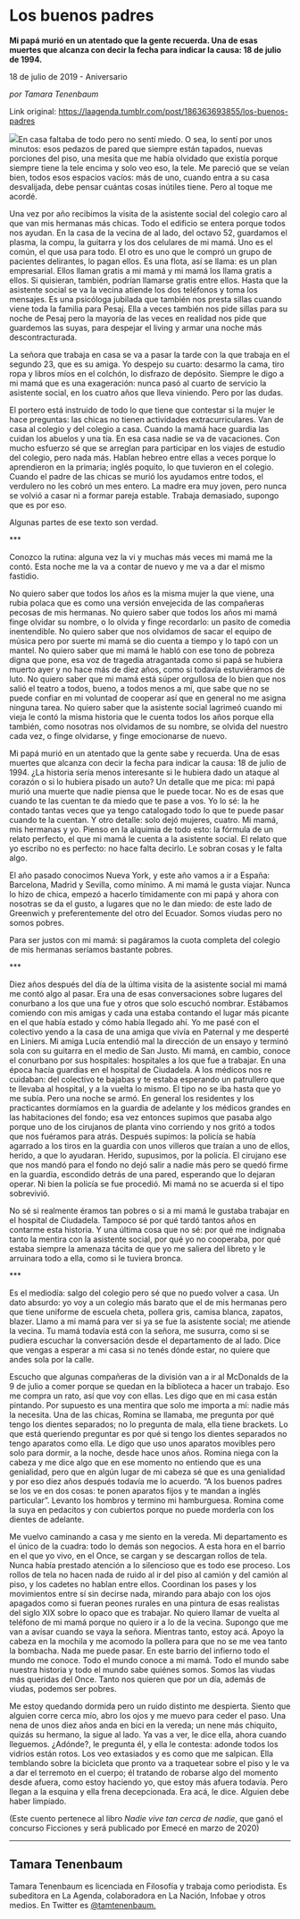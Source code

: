 # Los buenos padres

**Mi papá murió en un atentado que la gente recuerda. Una de esas muertes que alcanza con decir la fecha para indicar la causa: 18 de julio de 1994.**

18 de julio de 2019 - Aniversario

_por Tamara Tenenbaum_

Link original: https://laagenda.tumblr.com/post/186363693855/los-buenos-padres

![](https://64.media.tumblr.com/8a738b525bb234b838cf87b329f5fb44/0fee053e7581e235-80/s500x750/68f00cf3c4bceb9e47df58d724b0c1841a8c194d.png)En casa faltaba de todo pero no sentí miedo. O sea, lo sentí por unos minutos: esos pedazos de pared que siempre están tapados, nuevas porciones del piso, una mesita que me había olvidado que existía porque siempre tiene la tele encima y solo veo eso, la tele. Me pareció que se veían bien, todos esos espacios vacíos: más de uno, cuando entra a su casa desvalijada, debe pensar cuántas cosas inútiles tiene. Pero al toque me acordé. 


Una vez por año recibimos la visita de la asistente social del colegio caro al que van mis hermanas más chicas. Todo el edificio se entera porque todos nos ayudan. En la casa de la vecina de al lado, del octavo 52, guardamos el plasma, la compu, la guitarra y los dos celulares de mi mamá. Uno es el común, el que usa para todo. El otro es uno que le compró un grupo de pacientes delirantes, lo pagan ellos. Es una flota, así se llama: es un plan empresarial. Ellos llaman gratis a mi mamá y mi mamá los llama gratis a ellos. Si quisieran, también, podrían llamarse gratis entre ellos. Hasta que la asistente social se va la vecina atiende los dos teléfonos y toma los mensajes. Es una psicóloga jubilada que también nos presta sillas cuando viene toda la familia para Pesaj. Ella a veces también nos pide sillas para su noche de Pesaj pero la mayoría de las veces en realidad nos pide que guardemos las suyas, para despejar el living y armar una noche más descontracturada.


La señora que trabaja en casa se va a pasar la tarde con la que trabaja en el segundo 23, que es su amiga. Yo despejo su cuarto: desarmo la cama, tiro ropa y libros míos en el colchón, lo disfrazo de depósito. Siempre le digo a mi mamá que es una exageración: nunca pasó al cuarto de servicio la asistente social, en los cuatro años que lleva viniendo. Pero por las dudas. 


El portero está instruido de todo lo que tiene que contestar si la mujer le hace preguntas: las chicas no tienen actividades extracurriculares. Van de casa al colegio y del colegio a casa. Cuando la mamá hace guardia las cuidan los abuelos y una tía. En esa casa nadie se va de vacaciones. Con mucho esfuerzo sé que se arreglan para participar en los viajes de estudio del colegio, pero nada más. Hablan hebreo entre ellas a veces porque lo aprendieron en la primaria; inglés poquito, lo que tuvieron en el colegio. Cuando el padre de las chicas se murió los ayudamos entre todos, el verdulero no les cobró un mes entero. La madre era muy joven, pero nunca se volvió a casar ni a formar pareja estable. Trabaja demasiado, supongo que es por eso.


Algunas partes de ese texto son verdad. 


\*\*\*


Conozco la rutina: alguna vez la vi y muchas más veces mi mamá me la contó. Esta noche me la va a contar de nuevo y me va a dar el mismo fastidio.


No quiero saber que todos los años es la misma mujer la que viene, una rubia polaca que es como una versión envejecida de las compañeras pecosas de mis hermanas. No quiero saber que todos los años mi mamá finge olvidar su nombre, o lo olvida y finge recordarlo: un pasito de comedia inentendible. No quiero saber que nos olvidamos de sacar el equipo de música pero por suerte mi mamá se dio cuenta a tiempo y lo tapó con un mantel. No quiero saber que mi mamá le habló con ese tono de pobreza digna que pone, esa voz de tragedia atragantada como si papá se hubiera muerto ayer y no hace más de diez años, como si todavía estuviéramos de luto. No quiero saber que mi mamá está súper orgullosa de lo bien que nos salió el teatro a todos, bueno, a todos menos a mí, que sabe que no se puede confiar en mi voluntad de cooperar así que en general no me asigna ninguna tarea. No quiero saber que la asistente social lagrimeó cuando mi vieja le contó la misma historia que le cuenta todos los años porque ella también, como nosotras nos olvidamos de su nombre, se olvida del nuestro cada vez, o finge olvidarse, y finge emocionarse de nuevo. 


Mi papá murió en un atentado que la gente sabe y recuerda. Una de esas muertes que alcanza con decir la fecha para indicar la causa: 18 de julio de 1994. ¿La historia sería menos interesante si le hubiera dado un ataque al corazón o si lo hubiera pisado un auto? Un detalle que me pica: mi papá murió una muerte que nadie piensa que le puede tocar. No es de esas que cuando te las cuentan te da miedo que te pase a vos. Yo lo sé: la he contado tantas veces que ya tengo catalogado todo lo que te puede pasar cuando te la cuentan. Y otro detalle: solo dejó mujeres, cuatro. Mi mamá, mis hermanas y yo. Pienso en la alquimia de todo esto: la fórmula de un relato perfecto, el que mi mamá le cuenta a la asistente social. El relato que yo escribo no es perfecto: no hace falta decirlo. Le sobran cosas y le falta algo.


El año pasado conocimos Nueva York, y este año vamos a ir a España: Barcelona, Madrid y Sevilla, como mínimo. A mi mamá le gusta viajar. Nunca lo hizo de chica, empezó a hacerlo tímidamente con mi papá y ahora con nosotras se da el gusto, a lugares que no le dan miedo: de este lado de Greenwich y preferentemente del otro del Ecuador. Somos viudas pero no somos pobres.


Para ser justos con mi mamá: si pagáramos la cuota completa del colegio de mis hermanas seríamos bastante pobres.


\*\*\*

Diez años después del día de la última visita de la asistente social mi mamá me contó algo al pasar. Era una de esas conversaciones sobre lugares del conurbano a los que una fue y otros que solo escuchó nombrar. Estábamos comiendo con mis amigas y cada una estaba contando el lugar más picante en el que había estado y cómo había llegado ahí. Yo me pasé con el colectivo yendo a la casa de una amiga que vivía en Paternal y me desperté en Liniers. Mi amiga Lucía entendió mal la dirección de un ensayo y terminó sola con su guitarra en el medio de San Justo. Mi mamá, en cambio, conoce el conurbano por sus hospitales: hospitales a los que fue a trabajar. En una época hacía guardias en el hospital de Ciudadela. A los médicos nos re cuidaban: del colectivo te bajabas y te estaba esperando un patrullero que te llevaba al hospital, y a la vuelta lo mismo. El tipo no se iba hasta que yo me subía. Pero una noche se armó. En general los residentes y los practicantes dormíamos en la guardia de adelante y los médicos grandes en las habitaciones del fondo; esa vez entonces supimos que pasaba algo porque uno de los cirujanos de planta vino corriendo y nos gritó a todos que nos fuéramos para atrás. Después supimos: la policía se había agarrado a los tiros en la guardia con unos villeros que traían a uno de ellos, herido, a que lo ayudaran. Herido, supusimos, por la policía. El cirujano ese que nos mandó para el fondo no dejó salir a nadie más pero se quedó firme en la guardia, escondido detrás de una pared, esperando que lo dejaran operar. Ni bien la policía se fue procedió. Mi mamá no se acuerda si el tipo sobrevivió.


No sé si realmente éramos tan pobres o si a mi mamá le gustaba trabajar en el hospital de Ciudadela. Tampoco sé por qué tardó tantos años en contarme esta historia. Y una última cosa que no sé: por qué me indignaba tanto la mentira con la asistente social, por qué yo no cooperaba, por qué estaba siempre la amenaza tácita de que yo me saliera del libreto y le arruinara todo a ella, como si le tuviera bronca.
 

\*\*\*

Es el mediodía: salgo del colegio pero sé que no puedo volver a casa. Un dato absurdo: yo voy a un colegio más barato que el de mis hermanas pero que tiene uniforme de escuela cheta, pollera gris, camisa blanca, zapatos, blazer. Llamo a mi mamá para ver si ya se fue la asistente social; me atiende la vecina. Tu mamá todavía está con la señora, me susurra, como si se pudiera escuchar la conversación desde el departamento de al lado. Dice que vengas a esperar a mi casa si no tenés dónde estar, no quiere que andes sola por la calle.


Escucho que algunas compañeras de la división van a ir al McDonalds de la 9 de julio a comer porque se quedan en la biblioteca a hacer un trabajo. Eso me compra un rato, así que voy con ellas. Les digo que en mi casa están pintando. Por supuesto es una mentira que solo me importa a mí: nadie más la necesita. Una de las chicas, Romina se llamaba, me pregunta por qué tengo los dientes separados; no lo pregunta de mala, ella tiene brackets. Lo que está queriendo preguntar es por qué si tengo los dientes separados no tengo aparatos como ella. Le digo que uso unos aparatos movibles pero solo para dormir, a la noche, desde hace unos años. Romina niega con la cabeza y me dice algo que en ese momento no entiendo que es una genialidad, pero que en algún lugar de mi cabeza sé que es una genialidad y por eso diez años después todavía me lo acuerdo. “A los buenos padres se los ve en dos cosas: te ponen aparatos fijos y te mandan a inglés particular”. Levanto los hombros y termino mi hamburguesa. Romina come la suya en pedacitos y con cubiertos porque no puede morderla con los dientes de adelante. 


Me vuelvo caminando a casa y me siento en la vereda. Mi departamento es el único de la cuadra: todo lo demás son negocios. A esta hora en el barrio en el que yo vivo, en el Once, se cargan y se descargan rollos de tela. Nunca había prestado atención a lo silencioso que es todo ese proceso. Los rollos de tela no hacen nada de ruido al ir del piso al camión y del camión al piso, y los cadetes no hablan entre ellos. Coordinan los pases y los movimientos entre sí sin decirse nada, mirando para abajo con los ojos apagados como si fueran peones rurales en una pintura de esas realistas del siglo XIX sobre lo opaco que es trabajar. No quiero llamar de vuelta al teléfono de mi mamá porque no quiero ir a lo de la vecina. Supongo que me van a avisar cuando se vaya la señora. Mientras tanto, estoy acá. Apoyo la cabeza en la mochila y me acomodo la pollera para que no se me vea tanto la bombacha. Nada me puede pasar. En este barrio del infierno todo el mundo me conoce. Todo el mundo conoce a mi mamá. Todo el mundo sabe nuestra historia y todo el mundo sabe quiénes somos. Somos las viudas más queridas del Once. Tanto nos quieren que por un día, además de viudas, podemos ser pobres. 


Me estoy quedando dormida pero un ruido distinto me despierta. Siento que alguien corre cerca mío, abro los ojos y me muevo para ceder el paso. Una nena de unos diez años anda en bici en la vereda; un nene más chiquito, quizás su hermano, la sigue al lado. Ya vas a ver, le dice ella, ahora cuando lleguemos. ¿Adónde?, le pregunta él, y ella le contesta: adonde todos los vidrios están rotos. Los veo extasiados y es como que me salpican. Ella temblando sobre la bicicleta que pronto va a traquetear sobre el piso y le va a dar el terremoto en el cuerpo; él tratando de robarse algo del momento desde afuera, como estoy haciendo yo, que estoy más afuera todavía. Pero llegan a la esquina y ella frena decepcionada. Era acá, le dice. Alguien debe haber limpiado. 


  
  
(Este cuento pertenece al libro *Nadie vive tan cerca de nadie*, que ganó el concurso Ficciones y será publicado por Emecé en marzo de 2020)



---

Tamara Tenenbaum
----------------

Tamara Tenenbaum es licenciada en Filosofía y trabaja como periodista. Es subeditora en La Agenda, colaboradora en La Nación, Infobae y otros medios. En Twitter es [@tamtenenbaum.](https://twitter.com/tamtenenbaum) 

